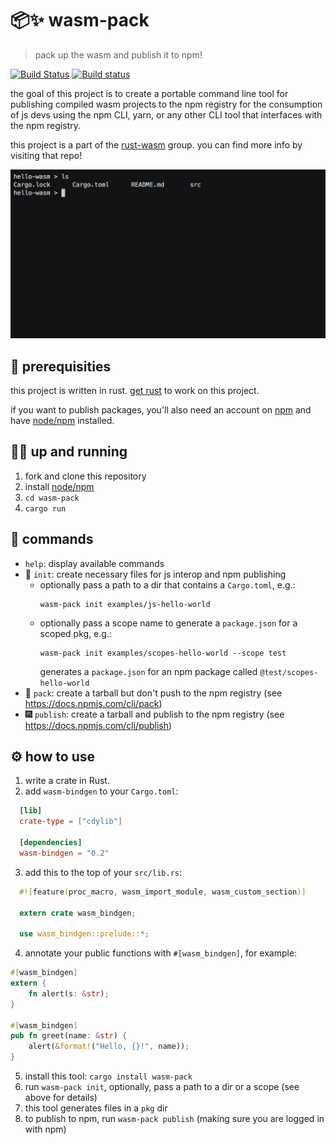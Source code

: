 # 📦✨  wasm-pack
> pack up the wasm and publish it to npm!

[![Build Status](https://travis-ci.org/ashleygwilliams/wasm-pack.svg?branch=master)](https://travis-ci.org/ashleygwilliams/wasm-pack)
[![Build status](https://ci.appveyor.com/api/projects/status/7jjuo5wewu9lyyfi?svg=true)](https://ci.appveyor.com/project/ashleygwilliams/wasm-pack)

the goal of this project is to create a portable command line tool
for publishing compiled wasm projects to the npm registry for the consumption
of js devs using the npm CLI, yarn, or any other CLI tool that interfaces
with the npm registry.

this project is a part of the [rust-wasm] group. you can find more info by
visiting that repo!

[rust-wasm]: https://github.com/rust-lang-nursery/rust-wasm/

![demo](demo.gif)

## 🔮 prerequisities

this project is written in rust. [get rust] to work on this project.

[get rust]: https://www.rustup.rs/

if you want to publish packages, you'll also need an account on [npm] and have
[node/npm] installed.

[npm]: https://www.npmjs.com
[node/npm]: https://nodejs.org/

## 🏃‍♀️ up and running

1. fork and clone this repository
2. install [node/npm]
2. `cd wasm-pack`
3. `cargo run`

## 💃 commands

- `help`: display available commands
- 🐣  `init`: create necessary files for js interop and npm publishing
  - optionally pass a path to a dir that contains a `Cargo.toml`, e.g.:
    ```
    wasm-pack init examples/js-hello-world
    ```
  - optionally pass a scope name to generate a `package.json` for a scoped pkg, e.g.:
    ```
    wasm-pack init examples/scopes-hello-world --scope test
    ```
    generates a `package.json` for an npm package called `@test/scopes-hello-world`
- 🍱  `pack`: create a tarball but don't push to the npm registry (see https://docs.npmjs.com/cli/pack)
- 🎆  `publish`: create a tarball and publish to the npm registry (see https://docs.npmjs.com/cli/publish)

## ⚙️  how to use

1. write a crate in Rust.
2. add `wasm-bindgen` to your `Cargo.toml`:

  ```toml
    [lib]
    crate-type = ["cdylib"]

    [dependencies]
    wasm-bindgen = "0.2"
  ```
3. add this to the top of your `src/lib.rs`:

  ```rust
    #![feature(proc_macro, wasm_import_module, wasm_custom_section)]

    extern crate wasm_bindgen;

    use wasm_bindgen::prelude::*;
  ```

4. annotate your public functions with `#[wasm_bindgen]`, for example:

  ```rust
  #[wasm_bindgen]
  extern {
      fn alert(s: &str);
  }

  #[wasm_bindgen]
  pub fn greet(name: &str) {
      alert(&format!("Hello, {}!", name));
  }
  ```

5. install this tool: `cargo install wasm-pack`
6. run `wasm-pack init`, optionally, pass a path to a dir or a scope (see above for details)
7. this tool generates files in a `pkg` dir
8. to publish to npm, run `wasm-pack publish` (making sure you are logged in with npm)

[rust-wasm/36]: https://github.com/rust-lang-nursery/rust-wasm/issues/36
[wasm-bindgen]: https://github.com/alexcrichton/wasm-bindgen
